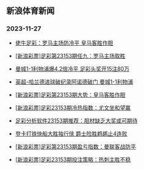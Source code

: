 ## 新浪体育新闻 
### 2023-11-27

+ [佬牛足彩：罗马主场防冷平  皇马客胜作胆](https://sports.sina.com.cn/l/2023-11-26/doc-imzvxerz8767722.shtml)

+ [[新浪彩票]足彩第23153期任九：罗马主场取胜](https://sports.sina.com.cn/l/2023-11-26/doc-imzvwyiy2708230.shtml)

+ [曼城1-1利物浦爆4.2倍冷平 足彩头奖开15注80万](https://sports.sina.com.cn/l/2023-11-26/doc-imzvwyiy2707201.shtml)

+ [英超-哈兰德进球破纪录阿诺德破门 曼城1-1利物浦](https://sports.sina.com.cn/g/pl/2023-11-26/doc-imzvwyiy2708561.shtml)

+ [[新浪彩票]足彩第23153期大势：皇马客胜作胆](https://sports.sina.com.cn/l/2023-11-26/doc-imzvwyiy2707791.shtml)

+ [[新浪彩票]足彩23153期冷热指数：尤文坐和望赢](https://sports.sina.com.cn/l/2023-11-26/doc-imzvwyka7266763.shtml)

+ [足彩分析软件23153期推荐：胆材缺乏大奖或可期待](https://sports.sina.com.cn/l/2023-11-26/doc-imzvwykc8877596.shtml)

+ [登卡打铁快船大胜独行侠 爵士险胜鹈鹕止4连败](https://sports.sina.com.cn/basketball/nba/2023-11-26/doc-imzvxkxz5464260.shtml)

+ [[新浪彩票]足彩第23153期盈亏指数：曼联客战防平](https://sports.sina.com.cn/l/2023-11-26/doc-imzvwykf5653814.shtml)

+ [[新浪彩票]足彩23153期投注策略：热刺主胜不稳](https://sports.sina.com.cn/l/2023-11-26/doc-imzvwykf5653411.shtml)


